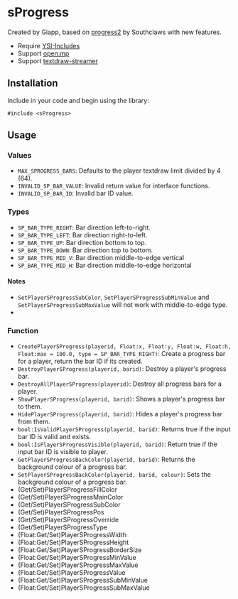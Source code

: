 # sProgress
Created by Giapp, based on [progress2](https://github.com/Southclaws/progress2) by Southclaws with new features.

- Require [YSI-Includes](https://github.com/pawn-lang/YSI-Includes)
- Support [open.mp](https://github.com/openmultiplayer/open.mp/releases)
- Support [textdraw-streamer](https://github.com/nexquery/samp-textdraw-streamer)

## Installation
Include in your code and begin using the library:

```pawn
#include <sProgress>
```

## Usage
### Values
- `MAX_SPROGRESS_BARS`: Defaults to the player textdraw limit divided by 4 (64).
- `INVALID_SP_BAR_VALUE`: Invalid return value for interface functions.
- `INVALID_SP_BAR_ID`: Invalid bar ID value.

### Types
- `SP_BAR_TYPE_RIGHT`: Bar direction left-to-right.
- `SP_BAR_TYPE_LEFT`: Bar direction right-to-left.
- `SP_BAR_TYPE_UP`: Bar direction bottom to top.
- `SP_BAR_TYPE_DOWN`: Bar direction top to bottom.
- `SP_BAR_TYPE_MID_V`: Bar direction middle-to-edge vertical
- `SP_BAR_TYPE_MID_H`: Bar direction middle-to-edge horizontal
#### Notes
- `SetPlayerSProgressSubColor`, `SetPlayerSProgressSubMinValue` and `SetPlayerSProgressSubMaxValue` will not work with middle-to-edge type.
- 
### Function
- `CreatePlayerSProgress(playerid, Float:x, Float:y, Float:w, Float:h, Float:max = 100.0, type = SP_BAR_TYPE_RIGHT)`: Create a progress bar for a player, return the bar ID if its created.
- `DestroyPlayerSProgress(playerid, barid)`: Destroy a player's progress bar.
- `DestroyAllPlayerSProgress(playerid)`: Destroy all progress bars for a player.
- `ShowPlayerSProgress(playerid, barid)`: Shows a player's progress bar to them.
- `HidePlayerSProgress(playerid, barid)`: Hides a player's progress bar from them.
- `bool:IsValidPlayerSProgress(playerid, barid)`: Returns true if the input bar ID is valid and exists.
- `bool:IsPlayerSProgressVisible(playerid, barid)`: Return true if the input bar ID is visible to player.
- `GetPlayerSProgressBackColor(playerid, barid)`: Returns the background colour of a progress bar.
- `SetPlayerSProgressBackColor(playerid, barid, colour)`: Sets the background colour of a progress bar.
- (Get/Set)PlayerSProgressFillColor
- (Get/Set)PlayerSProgressMainColor
- (Get/Set)PlayerSProgressSubColor
- (Get/Set)PlayerSProgressPos
- (Get/Set)PlayerSProgressOverride
- (Get/Set)PlayerSProgressType
- (Float:Get/Set)PlayerSProgressWidth
- (Float:Get/Set)PlayerSProgressHeight
- (Float:Get/Set)PlayerSProgressBorderSize
- (Float:Get/Set)PlayerSProgressMinValue
- (Float:Get/Set)PlayerSProgressMaxValue
- (Float:Get/Set)PlayerSProgressValue
- (Float:Get/Set)PlayerSProgressSubMinValue
- (Float:Get/Set)PlayerSProgressSubMaxValue

